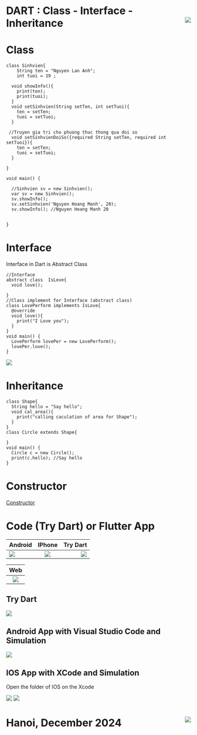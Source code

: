 # DART : Class - Interface - Inheritance <img src='https://nglthu.github.io/flutter_docs/demo/nglthu.png' align='right'> 

# Class
```
class Sinhvien{
    String ten = "Nguyen Lan Anh";
    int tuoi = 19 ;
  
  void showInfo(){
    print(ten);
    print(tuoi);
  }
  void setSinhvien(String setTen, int setTuoi){
    ten = setTen;
    tuoi = setTuoi;
  }

 //Truyen gia tri cho phuong thuc thong qua doi so
  void setSinhvienDoiSo({required String setTen, required int setTuoi}){
    ten = setTen;
    tuoi = setTuoi;
  }

}

void main() {
  
  //Sinhvien sv = new Sinhvien();
  var sv = new Sinhvien();
  sv.showInfo();
  sv.setSinhvien('Nguyen Hoang Manh', 20);
  sv.showInfo(); //Nguyen Hoang Manh 20
  
  
}

```

# Interface
Interface in Dart is Abstract Class
```
//Interface
abstract class  IsLove{
  void love();
  
}
//Class implement for Interface (abstract class)
class LovePerform implements IsLove{
  @override
  void love(){
    print("I Love you");
  }
}
void main() {
  LovePerform lovePer = new LovePerform();
  lovePer.love();
}

```
<img src="https://nglthu.github.io/flutter_docs/demo/Interface.png">

# Inheritance

```
class Shape{
  String hello = "Say hello";
  void cal_area(){
    print("calling caculation of area for Shape");
  }
}
class Circle extends Shape{
  
}
void main() {
  Circle c = new Circle();
  print(c.hello); //Say hello
}

```
# Constructor
[Constructor](https://dart.dev/language/constructors)
# Code (Try Dart) or Flutter App

| Android           | IPhone | Try Dart|
| :---------------- | :------: | ----: |
| <img src='https://nglthu.github.io/flutter_docs/demo/android1.png'> | <img src='https://nglthu.github.io/flutter_docs/demo/iphone.png'>     |  <img src='https://nglthu.github.io/flutter_docs/demo/tryDart2.png'> |

| Web|
| :----------------: | 
| <img src='https://nglthu.github.io/flutter_docs/demo/LearnCode3.png'> | 

## Try Dart
<img src="https://nglthu.github.io/flutter_docs/demo/tryDart.png">

## Android App with Visual Studio Code and Simulation

<img src="https://nglthu.github.io/flutter_docs/demo/android.png">

## IOS App with XCode and Simulation

Open the folder of IOS on the Xcode

<img src="https://nglthu.github.io/flutter_docs/demo/IOS.png">

<img src="https://nglthu.github.io/flutter_docs/demo/Xcode.png">



# Hanoi, December 2024 <img src='https://nglthu.github.io/flutter_docs/demo/logo.png' align='right'> 
